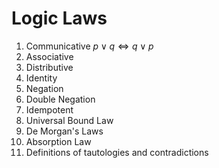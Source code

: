 # Logic Laws

1. Communicative $p\lor q\iff q\lor p$
2. Associative
3. Distributive
4. Identity
5. Negation
6. Double Negation
7. Idempotent
8. Universal Bound Law
9. De Morgan's Laws
10. Absorption Law
11. Definitions of tautologies and contradictions